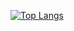 [![Top Langs](https://github-readme-stats.vercel.app/api/top-langs/?username=xyven1&theme=dark)](https://github.com/anuraghazra/github-readme-stats)
